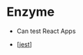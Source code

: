 # Enzyme

- Can test React Apps

- [[jest]]

[//begin]: # "Autogenerated link references for markdown compatibility"
[jest]: jest "Jest"
[//end]: # "Autogenerated link references"
